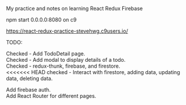 My practice and notes on learning React Redux Firebase

npm start 0.0.0.0:8080 on c9

https://react-redux-practice-stevehwg.c9users.io/

TODO:

Checked - Add TodoDetail page.\
Checked - Add modal to display details of a todo.\
Checked - redux-thunk, firebase, and firestore.\
<<<<<<< HEAD
checked - Interact with firestore, adding data, updating data, deleting data.


Add firebase auth.\
Add React Router for different pages.